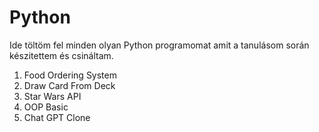 # Python
Ide töltöm fel minden olyan Python programomat amit a tanulásom során készitettem és csináltam.

1. Food Ordering System
2. Draw Card From Deck
3. Star Wars API
4. OOP Basic
5. Chat GPT Clone
